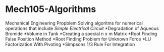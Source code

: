 # Mech105-Algorithms
Mechanical Engineering Propblem Solving algoritms for numerical operations that include
*Simple Electrical Circuit*
*Degradation of Aqueous Bromide
*Volume in Tank
*Creating a special n x m Matrix
*Root Finding False Position Method
*Root Finding Problem for Unknown Force
*LU Factorization With Pivoting 
*Simpsons 1/3 Rule For Integration
